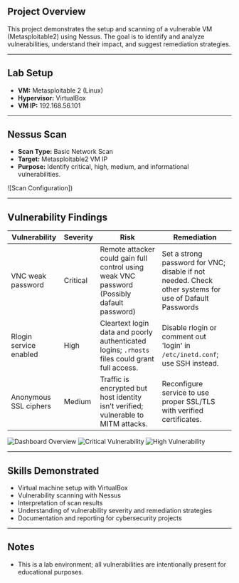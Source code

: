 ## Project Overview
This project demonstrates the setup and scanning of a vulnerable VM (Metasploitable2) using Nessus. The goal is to identify and analyze vulnerabilities, understand their impact, and suggest remediation strategies.

---

## Lab Setup
- **VM:** Metasploitable 2 (Linux)  
- **Hypervisor:** VirtualBox  
- **VM IP:** 192.168.56.101

---

## Nessus Scan
- **Scan Type:** Basic Network Scan  
- **Target:** Metasploitable2 VM IP 
- **Purpose:** Identify critical, high, medium, and informational vulnerabilities.

![Scan Configuration])

---

## Vulnerability Findings

| Vulnerability | Severity | Risk | Remediation |
|---------------|---------|------|------------|
| VNC weak password | Critical | Remote attacker could gain full control using weak VNC password (Possibly dafault password) | Set a strong password for VNC; disable if not needed. Check other systems for use of Dafault Passwords|
| Rlogin service enabled | High | Cleartext login data and poorly authenticated logins; `.rhosts` files could grant full access. | Disable rlogin or comment out 'login' in `/etc/inetd.conf`; use SSH instead. |
| Anonymous SSL ciphers | Medium | Traffic is encrypted but host identity isn’t verified; vulnerable to MITM attacks. | Reconfigure service to use proper SSL/TLS with verified certificates. |

![Dashboard Overview](screenshots/dashboard_overview.png)
![Critical Vulnerability](screenshots/critical_vuln.png)
![High Vulnerability](screenshots/high_vuln.png)

---

## Skills Demonstrated
- Virtual machine setup with VirtualBox  
- Vulnerability scanning with Nessus  
- Interpretation of scan results  
- Understanding of vulnerability severity and remediation strategies  
- Documentation and reporting for cybersecurity projects

---

## Notes
- This is a lab environment; all vulnerabilities are intentionally present for educational purposes.
